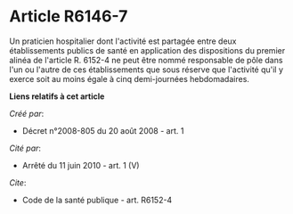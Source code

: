 # Article R6146-7

Un praticien hospitalier dont l'activité est partagée entre deux établissements publics de santé en application des
dispositions du premier alinéa de l'article R. 6152-4 ne peut être nommé responsable de pôle dans l'un ou l'autre de ces
établissements que sous réserve que l'activité qu'il y exerce soit au moins égale à cinq demi-journées hebdomadaires.

**Liens relatifs à cet article**

_Créé par_:

  - Décret n°2008-805 du 20 août 2008 - art. 1

_Cité par_:

  - Arrêté du 11 juin 2010 - art. 1 (V)

_Cite_:

  - Code de la santé publique - art. R6152-4
